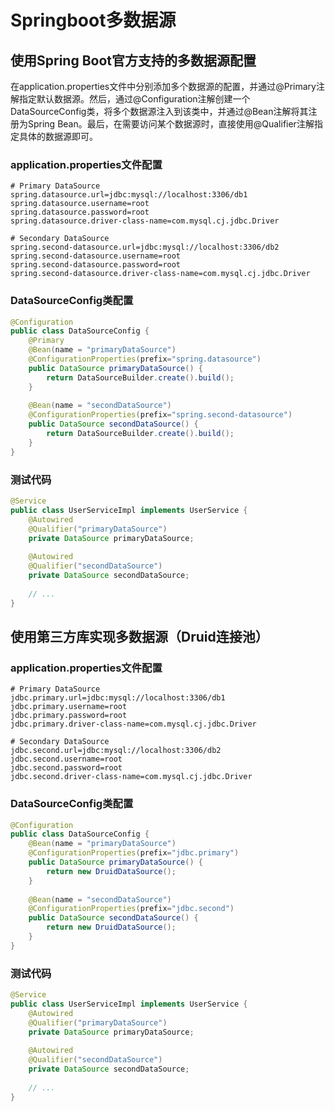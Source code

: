# Springboot多数据源

## 使用Spring Boot官方支持的多数据源配置


在application.properties文件中分别添加多个数据源的配置，并通过@Primary注解指定默认数据源。然后，通过@Configuration注解创建一个DataSourceConfig类，将多个数据源注入到该类中，并通过@Bean注解将其注册为Spring Bean。最后，在需要访问某个数据源时，直接使用@Qualifier注解指定具体的数据源即可。  

### application.properties文件配置
```
# Primary DataSource
spring.datasource.url=jdbc:mysql://localhost:3306/db1
spring.datasource.username=root
spring.datasource.password=root
spring.datasource.driver-class-name=com.mysql.cj.jdbc.Driver
 
# Secondary DataSource
spring.second-datasource.url=jdbc:mysql://localhost:3306/db2
spring.second-datasource.username=root
spring.second-datasource.password=root
spring.second-datasource.driver-class-name=com.mysql.cj.jdbc.Driver
```

### DataSourceConfig类配置
```java
@Configuration
public class DataSourceConfig {
    @Primary
    @Bean(name = "primaryDataSource")
    @ConfigurationProperties(prefix="spring.datasource")
    public DataSource primaryDataSource() {
        return DataSourceBuilder.create().build();
    }
 
    @Bean(name = "secondDataSource")
    @ConfigurationProperties(prefix="spring.second-datasource")
    public DataSource secondDataSource() {
        return DataSourceBuilder.create().build();
    }
}
```

### 测试代码
```java
@Service
public class UserServiceImpl implements UserService {
    @Autowired
    @Qualifier("primaryDataSource")
    private DataSource primaryDataSource;
 
    @Autowired
    @Qualifier("secondDataSource")
    private DataSource secondDataSource;
 
    // ...
}
```




## 使用第三方库实现多数据源（Druid连接池）

### application.properties文件配置
```
# Primary DataSource
jdbc.primary.url=jdbc:mysql://localhost:3306/db1
jdbc.primary.username=root
jdbc.primary.password=root
jdbc.primary.driver-class-name=com.mysql.cj.jdbc.Driver
 
# Secondary DataSource
jdbc.second.url=jdbc:mysql://localhost:3306/db2
jdbc.second.username=root
jdbc.second.password=root
jdbc.second.driver-class-name=com.mysql.cj.jdbc.Driver
```

### DataSourceConfig类配置
```java
@Configuration
public class DataSourceConfig {
    @Bean(name = "primaryDataSource")
    @ConfigurationProperties(prefix="jdbc.primary")
    public DataSource primaryDataSource() {
        return new DruidDataSource();
    }
 
    @Bean(name = "secondDataSource")
    @ConfigurationProperties(prefix="jdbc.second")
    public DataSource secondDataSource() {
        return new DruidDataSource();
    }
}
```

### 测试代码
```java
@Service
public class UserServiceImpl implements UserService {
    @Autowired
    @Qualifier("primaryDataSource")
    private DataSource primaryDataSource;
 
    @Autowired
    @Qualifier("secondDataSource")
    private DataSource secondDataSource;
 
    // ...
}
```
